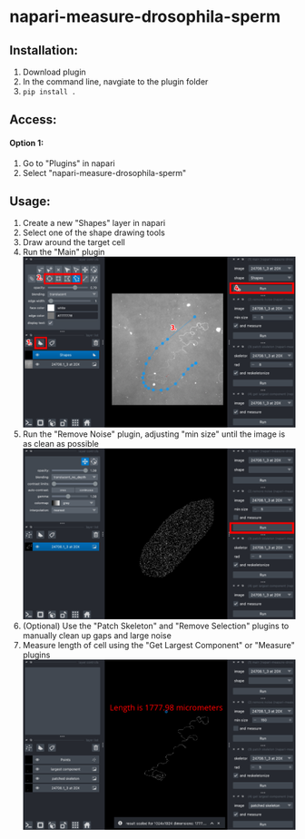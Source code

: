 # napari-measure-drosophila-sperm

## Installation:
1. Download plugin
2. In the command line, navgiate to the plugin folder
3. `pip install .`

## Access:
#### Option 1:
<!-- 1. `napari -vv --with napari-measure-drosophila-sperm` from plugin folder
#### Option 2: -->
1. Go to "Plugins" in napari
2. Select "napari-measure-drosophila-sperm"

## Usage:
1. Create a new "Shapes" layer in napari
2. Select one of the shape drawing tools
3. Draw around the target cell
4. Run the "Main" plugin
![usage steps 1-4](readme_images/usage1234.png)
5. Run the "Remove Noise" plugin, adjusting "min size" until the image is as clean as possible
![alt text](readme_images/usage5.png)
6. (Optional) Use the "Patch Skeleton" and "Remove Selection" plugins to manually clean up gaps and large noise
7. Measure length of cell using the "Get Largest Component" or "Measure" plugins
![alt text](readme_images/usage7.png)